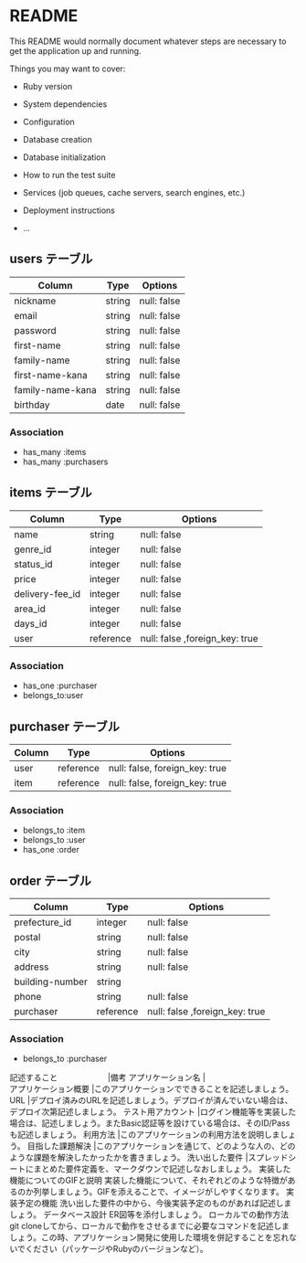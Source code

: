 # README

This README would normally document whatever steps are necessary to get the
application up and running.

Things you may want to cover:

* Ruby version

* System dependencies

* Configuration

* Database creation

* Database initialization

* How to run the test suite

* Services (job queues, cache servers, search engines, etc.)

* Deployment instructions

* ...

## users テーブル

| Column             | Type     | Options     |
| ------------------ | -------- | ----------- |
| nickname           | string   | null: false |
| email              | string   | null: false |
| password           | string   | null: false |
| first-name         | string   | null: false |
| family-name        | string   | null: false |
| first-name-kana    | string   | null: false |
| family-name-kana   | string   | null: false |
| birthday           | date     | null: false |

### Association

- has_many :items
- has_many :purchasers

## items テーブル

| Column          | Type       | Options                       |
| --------------- | ---------- | ----------------------------- |
| name            | string     | null: false                   |
| genre_id        | integer    | null: false                   |
| status_id       | integer    | null: false                   |
| price           | integer    | null: false                   |
| delivery-fee_id | integer    | null: false                   |
| area_id         | integer    | null: false                   |
| days_id         | integer    | null: false                   |
| user            | reference  | null: false ,foreign_key: true|

### Association

- has_one :purchaser
- belongs_to:user

##  purchaser テーブル

| Column | Type      | Options                        |
| ------ | --------- | ------------------------------ |
| user   | reference | null: false, foreign_key: true |
| item   | reference | null: false, foreign_key: true |

### Association

- belongs_to :item
- belongs_to :user
- has_one :order

## order テーブル

| Column          | Type      | Options                        |
| --------------- | --------- | ------------------------------ |
| prefecture_id   | integer   | null: false                    |
| postal          | string    | null: false                    |
| city            | string    | null: false                    |
| address         | string    | null: false                    |
| building-number | string    |                                |
| phone           | string    | null: false                    |
| purchaser       | reference | null: false ,foreign_key: true |


### Association
- belongs_to :purchaser

<!-- ## mypage テーブル

| Column          | Type      | Options                        |
| --------------- | --------- | ------------------------------ |
| user            | reference | null: false ,foreign_key: true |
| item            | reference | null: false ,foreign_key: true |
| order           | reference | null: false ,foreign_key: true |
| purchaser       | reference | null: false ,foreign_key: true |

### Association

- belongs_to :item
- belongs_to :user
- belongs_to :order
- belongs_to :purchaser -->


記述すること	　　　　　　|備考
アプリケーション名       |	
アプリケーション概要      |このアプリケーションでできることを記述しましょう。
URL	                  |デプロイ済みのURLを記述しましょう。デプロイが済んでいない場合は、デプロイ次第記述しましょう。
テスト用アカウント	     |ログイン機能等を実装した場合は、記述しましょう。またBasic認証等を設けている場合は、そのID/Passも記述しましょう。
利用方法	             |このアプリケーションの利用方法を説明しましょう。
目指した課題解決	      |このアプリケーションを通じて、どのような人の、どのような課題を解決したかったかを書きましょう。
洗い出した要件	        |スプレッドシートにまとめた要件定義を、マークダウンで記述しなおしましょう。
実装した機能についてのGIFと説明	実装した機能について、それぞれどのような特徴があるのか列挙しましょう。GIFを添えることで、イメージがしやすくなります。
実装予定の機能	洗い出した要件の中から、今後実装予定のものがあれば記述しましょう。
データベース設計	ER図等を添付しましょう。
ローカルでの動作方法	git cloneしてから、ローカルで動作をさせるまでに必要なコマンドを記述しましょう。この時、アプリケーション開発に使用した環境を併記することを忘れないでください（パッケージやRubyのバージョンなど）。


